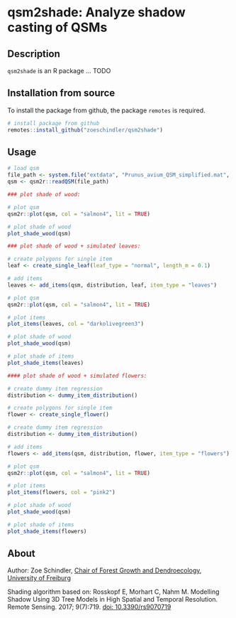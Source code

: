 # qsm2shade: Analyze shadow casting of QSMs

## Description

`qsm2shade` is an R package ... TODO

## Installation from source

To install the package from github, the package `remotes` is required.

```R
# install package from github
remotes::install_github("zoeschindler/qsm2shade")
```

## Usage

```R
# load qsm
file_path <- system.file("extdata", "Prunus_avium_QSM_simplified.mat", package="qsm2shade")
qsm <- qsm2r::readQSM(file_path)

### plot shade of wood:

# plot qsm
qsm2r::plot(qsm, col = "salmon4", lit = TRUE)

# plot shade of wood
plot_shade_wood(qsm)

### plot shade of wood + simulated leaves:

# create polygons for single item
leaf <- create_single_leaf(leaf_type = "normal", length_m = 0.1)

# add items
leaves <- add_items(qsm, distribution, leaf, item_type = "leaves")

# plot qsm
qsm2r::plot(qsm, col = "salmon4", lit = TRUE)

# plot items
plot_items(leaves, col = "darkolivegreen3")

# plot shade of wood
plot_shade_wood(qsm)

# plot shade of items
plot_shade_items(leaves)

#### plot shade of wood + simulated flowers:

# create dummy item regression
distribution <- dummy_item_distribution()

# create polygons for single item
flower <- create_single_flower()

# create dummy item regression
distribution <- dummy_item_distribution()

# add items
flowers <- add_items(qsm, distribution, flower, item_type = "flowers")

# plot qsm
qsm2r::plot(qsm, col = "salmon4", lit = TRUE)

# plot items
plot_items(flowers, col = "pink2")

# plot shade of wood
plot_shade_wood(qsm)

# plot shade of items
plot_shade_items(flowers)
```

## About

Author: Zoe Schindler, <a href = "https://www.iww.uni-freiburg.de/">Chair of Forest Growth and Dendroecology</a>, <a href = "https://uni-freiburg.de/">University of Freiburg</a>

Shading algorithm based on:
Rosskopf E, Morhart C, Nahm M. Modelling Shadow Using 3D Tree Models in High Spatial and Temporal Resolution. Remote Sensing. 2017; 9(7):719. <a href = "https://doi.org/10.3390/rs9070719">doi: 10.3390/rs9070719</a>

